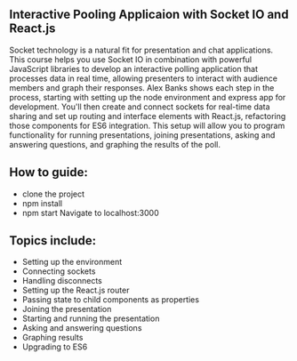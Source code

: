## Interactive Pooling Applicaion with Socket IO and React.js

Socket technology is a natural fit for presentation and chat applications. This course helps you use Socket IO in combination with powerful JavaScript libraries to develop an interactive polling application that processes data in real time, allowing presenters to interact with audience members and graph their responses. Alex Banks shows each step in the process, starting with setting up the node environment and express app for development. You'll then create and connect sockets for real-time data sharing and set up routing and interface elements with React.js, refactoring those components for ES6 integration. This setup will allow you to program functionality for running presentations, joining presentations, asking and answering questions, and graphing the results of the poll.

## How to guide:
- clone the project
- npm install
- npm start
Navigate to localhost:3000

## Topics include:
* Setting up the environment
* Connecting sockets
* Handling disconnects
* Setting up the React.js router
* Passing state to child components as properties
* Joining the presentation
* Starting and running the presentation
* Asking and answering questions
* Graphing results
* Upgrading to ES6
